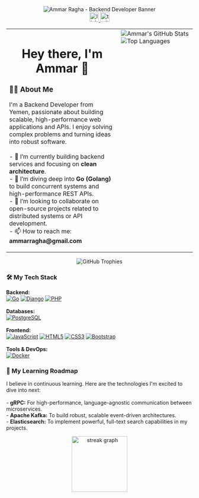 <div align="center">
  <img src="https://katsuharu.github.io/header-generator/header.svg?title=Ammar%20Ragha&description=Backend%20Developer%20%7C%20Go%20Enthusiast&icon=go,docker,postgresql&color=4169E1&style=for-the-badge" alt="Ammar Ragha - Backend Developer Banner"/>
</div>
<div align="center">
  <a href="https://www.linkedin.com/in/ammar-rajeh-902048255/" target="_blank">
    <img src="https://img.shields.io/static/v1?message=LinkedIn&logo=linkedin&label=&color=0077B5&logoColor=white&labelColor=&style=for-the-badge" height="25" alt="linkedin logo" />
  </a>
  <a href="https://twitter.com/your-twitter-handle" target="_blank">
    <img src="https://img.shields.io/static/v1?message=Twitter&logo=twitter&label=&color=1DA1F2&logoColor=white&labelColor=&style=for-the-badge" height="25" alt="twitter logo" />
  </a>
</div>



<table>
  <tr>
    <td valign="top" width="60%">
      <h1 align="center">Hey there, I'm Ammar 👋</h1>
      <h3 align="left">👨‍💻 About Me</h3>
      <p align="left">
        I'm a Backend Developer from Yemen, passionate about building scalable, high-performance web applications and APIs. I enjoy solving complex problems and turning ideas into robust software.
        <br><br>
        - 🔭 I’m currently building backend services and focusing on <strong>clean architecture</strong>.
        <br>
        - 🌱 I’m diving deep into <strong>Go (Golang)</strong> to build concurrent systems and high-performance REST APIs.
        <br>
        - 👯 I’m looking to collaborate on open-source projects related to distributed systems or API development.
        <br>
        - 📫 How to reach me: <strong>ammarragha@gmail.com</strong>
      </p>
    </td>
    <td valign="top" width="40%">
      <img src="https://github-readme-stats.vercel.app/api?username=Ammar777782439&show_icons=true&theme=tokyonight&hide_border=true&include_all_commits=true&count_private=true" alt="Ammar's GitHub Stats" />
      <br/>
      <img src="https://github-readme-stats.vercel.app/api/top-langs/?username=Ammar777782439&layout=compact&theme=tokyonight&hide_border=true" alt="Top Languages" />
    </td>
  </tr>
</table>
<div align="center">
  <img src="https://github-profile-trophy.vercel.app/?username=Ammar777782439&theme=tokyonight&column=7&margin-w=15&margin-h=15" alt="GitHub Trophies" />
</div>

<h3 align="left">🛠️ My Tech Stack</h3>
<p align="left">
  
  <strong>Backend:</strong><br>
  <a href="https://go.dev/" target="_blank"><img src="https://img.shields.io/badge/Go-00ADD8?style=for-the-badge&logo=go&logoColor=white" alt="Go"></a>
  <a href="https://www.djangoproject.com/" target="_blank"><img src="https://img.shields.io/badge/Django-092E20?style=for-the-badge&logo=django&logoColor=white" alt="Django"></a>
  <a href="https://www.php.net/" target="_blank"><img src="https://img.shields.io/badge/PHP-777BB4?style=for-the-badge&logo=php&logoColor=white" alt="PHP"></a>
  <br><br>
  <strong>Databases:</strong><br>
  <a href="https://www.postgresql.org/" target="_blank"><img src="https://img.shields.io/badge/PostgreSQL-4169E1?style=for-the-badge&logo=postgresql&logoColor=white" alt="PostgreSQL"></a>
  <br><br>
  <strong>Frontend:</strong><br>
  <a href="https://developer.mozilla.org/en-US/docs/Web/JavaScript" target="_blank"><img src="https://img.shields.io/badge/JavaScript-F7DF1E?style=for-the-badge&logo=javascript&logoColor=black" alt="JavaScript"></a>
  <a href="https://developer.mozilla.org/en-US/docs/Web/HTML" target="_blank"><img src="https://img.shields.io/badge/HTML5-E34F26?style=for-the-badge&logo=html5&logoColor=white" alt="HTML5"></a>
  <a href="https://developer.mozilla.org/en-US/docs/Web/CSS" target="_blank"><img src="https://img.shields.io/badge/CSS3-1572B6?style=for-the-badge&logo=css3&logoColor=white" alt="CSS3"></a>
  <a href="https://getbootstrap.com/" target="_blank"><img src="https://img.shields.io/badge/Bootstrap-7952B3?style=for-the-badge&logo=bootstrap&logoColor=white" alt="Bootstrap"></a>
  <br><br>
  <strong>Tools & DevOps:</strong><br>
  <a href="https://www.docker.com/" target="_blank"><img src="https://img.shields.io/badge/Docker-2496ED?style=for-the-badge&logo=docker&logoColor=white" alt="Docker"></a>
</p>
<h3 align="left">🚀 My Learning Roadmap</h3>
<p align="left">
  I believe in continuous learning. Here are the technologies I'm excited to dive into next:
  <br><br>
  - <strong>gRPC:</strong> For high-performance, language-agnostic communication between microservices.
  <br>
  - <strong>Apache Kafka:</strong> To build robust, scalable event-driven architectures.
  <br>
  - <strong>Elasticsearch:</strong> To implement powerful, full-text search capabilities in my projects.
</p>
<p align="center">
  <img src="https://streak-stats.demolab.com?user=Ammar777782439&locale=en&mode=daily&theme=tokyonight&hide_border=true&border_radius=5" height="150" alt="streak graph" />
</p>
